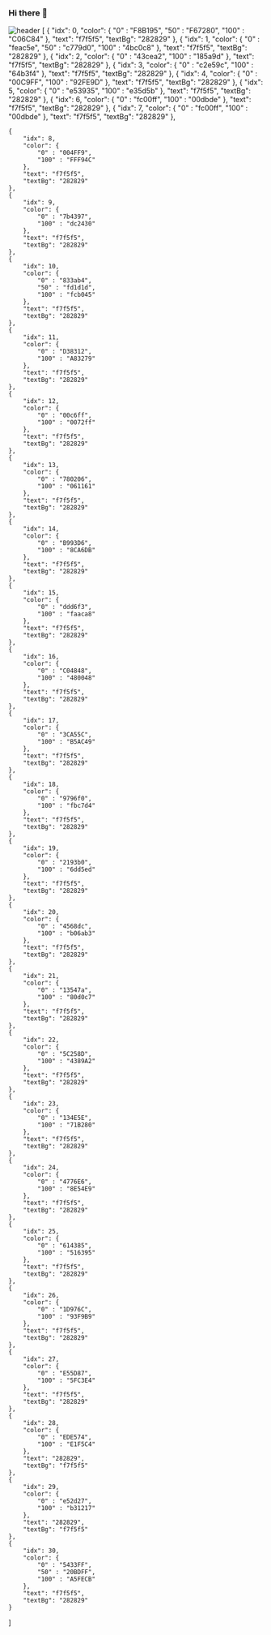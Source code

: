 ### Hi there 👋
![header](https://capsule-render.vercel.app/api?type=waving&color=0:EEFF00,100:a82da8&height=300&section=header&text=capsule%20render&fontSize=90)
[
    {
        "idx": 0,
        "color": {
            "0" : "F8B195",
            "50" : "F67280",
            "100" : "C06C84"
        },
        "text": "f7f5f5",
        "textBg": "282829"
    },
    {
        "idx": 1,
        "color": {
            "0" : "feac5e",
            "50" : "c779d0",
            "100" : "4bc0c8"
        },
        "text": "f7f5f5",
        "textBg": "282829"
    },
    {
        "idx": 2,
        "color": {
            "0" : "43cea2",
            "100" : "185a9d"
        },
        "text": "f7f5f5",
        "textBg": "282829"
    },
    {
        "idx": 3,
        "color": {
            "0" : "c2e59c",
            "100" : "64b3f4"
        },
        "text": "f7f5f5",
        "textBg": "282829"
    },
    {
        "idx": 4,
        "color": {
            "0" : "00C9FF",
            "100" : "92FE9D"
        },
        "text": "f7f5f5",
        "textBg": "282829"
    },
    {
        "idx": 5,
        "color": {
            "0" : "e53935",
            "100" : "e35d5b"
        },
        "text": "f7f5f5",
        "textBg": "282829"
    },
    {
        "idx": 6,
        "color": {
            "0" : "fc00ff",
            "100" : "00dbde"
        },
        "text": "f7f5f5",
        "textBg": "282829"
    },
    {
        "idx": 7,
        "color": {
            "0" : "fc00ff",
            "100" : "00dbde"
        },
        "text": "f7f5f5",
        "textBg": "282829"
    },

    {
        "idx": 8,
        "color": {
            "0" : "004FF9",
            "100" : "FFF94C"
        },
        "text": "f7f5f5",
        "textBg": "282829"
    },
    {
        "idx": 9,
        "color": {
            "0" : "7b4397",
            "100" : "dc2430"
        },
        "text": "f7f5f5",
        "textBg": "282829"
    },
    {
        "idx": 10,
        "color": {
            "0" : "833ab4",
            "50" : "fd1d1d",
            "100" : "fcb045"
        },
        "text": "f7f5f5",
        "textBg": "282829"
    },
    {
        "idx": 11,
        "color": {
            "0" : "D38312",
            "100" : "A83279"
        },
        "text": "f7f5f5",
        "textBg": "282829"
    },
    {
        "idx": 12,
        "color": {
            "0" : "00c6ff",
            "100" : "0072ff"
        },
        "text": "f7f5f5",
        "textBg": "282829"
    },
    {
        "idx": 13,
        "color": {
            "0" : "780206",
            "100" : "061161"
        },
        "text": "f7f5f5",
        "textBg": "282829"
    },
    {
        "idx": 14,
        "color": {
            "0" : "B993D6",
            "100" : "8CA6DB"
        },
        "text": "f7f5f5",
        "textBg": "282829"
    },
    {
        "idx": 15,
        "color": {
            "0" : "ddd6f3",
            "100" : "faaca8"
        },
        "text": "f7f5f5",
        "textBg": "282829"
    },
    {
        "idx": 16,
        "color": {
            "0" : "C04848",
            "100" : "480048"
        },
        "text": "f7f5f5",
        "textBg": "282829"
    },
    {
        "idx": 17,
        "color": {
            "0" : "3CA55C",
            "100" : "B5AC49"
        },
        "text": "f7f5f5",
        "textBg": "282829"
    },
    {
        "idx": 18,
        "color": {
            "0" : "9796f0",
            "100" : "fbc7d4"
        },
        "text": "f7f5f5",
        "textBg": "282829"
    },
    {
        "idx": 19,
        "color": {
            "0" : "2193b0",
            "100" : "6dd5ed"
        },
        "text": "f7f5f5",
        "textBg": "282829"
    },
    {
        "idx": 20,
        "color": {
            "0" : "4568dc",
            "100" : "b06ab3"
        },
        "text": "f7f5f5",
        "textBg": "282829"
    },
    {
        "idx": 21,
        "color": {
            "0" : "13547a",
            "100" : "80d0c7"
        },
        "text": "f7f5f5",
        "textBg": "282829"
    },
    {
        "idx": 22,
        "color": {
            "0" : "5C258D",
            "100" : "4389A2"
        },
        "text": "f7f5f5",
        "textBg": "282829"
    },
    {
        "idx": 23,
        "color": {
            "0" : "134E5E",
            "100" : "71B280"
        },
        "text": "f7f5f5",
        "textBg": "282829"
    },
    {
        "idx": 24,
        "color": {
            "0" : "4776E6",
            "100" : "8E54E9"
        },
        "text": "f7f5f5",
        "textBg": "282829"
    },
    {
        "idx": 25,
        "color": {
            "0" : "614385",
            "100" : "516395"
        },
        "text": "f7f5f5",
        "textBg": "282829"
    },
    {
        "idx": 26,
        "color": {
            "0" : "1D976C",
            "100" : "93F9B9"
        },
        "text": "f7f5f5",
        "textBg": "282829"
    },
    {
        "idx": 27,
        "color": {
            "0" : "E55D87",
            "100" : "5FC3E4"
        },
        "text": "f7f5f5",
        "textBg": "282829"
    },
    {
        "idx": 28,
        "color": {
            "0" : "EDE574",
            "100" : "E1F5C4"
        },
        "text": "282829",
        "textBg": "f7f5f5"
    },
    {
        "idx": 29,
        "color": {
            "0" : "e52d27",
            "100" : "b31217"
        },
        "text": "282829",
        "textBg": "f7f5f5"
    },
    {
        "idx": 30,
        "color": {
            "0" : "5433FF",
            "50" : "20BDFF",
            "100" : "A5FECB"
        },
        "text": "f7f5f5",
        "textBg": "282829"
    }
]

<!--
**Elj33/Elj33** is a ✨ _special_ ✨ repository because its `README.md` (this file) appears on your GitHub profile.

Here are some ideas to get you started:

- 🔭 I’m currently working on ...
- 🌱 I’m currently learning ...
- 👯 I’m looking to collaborate on ...
- 🤔 I’m looking for help with ...
- 💬 Ask me about ...
- 📫 How to reach me: ...
- 😄 Pronouns: ...
- ⚡ Fun fact: ...
-->
